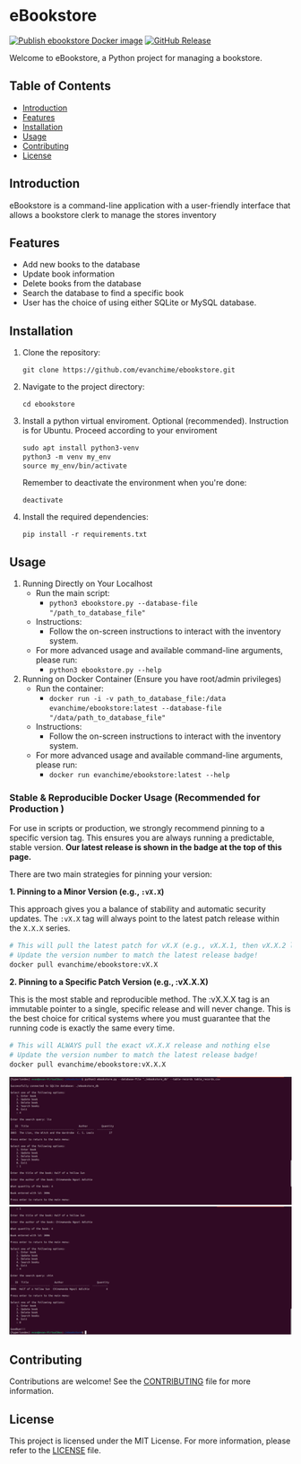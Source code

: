# eBookstore

[![Publish ebookstore Docker image](https://github.com/evanchime/ebookstore/actions/workflows/publish_ebookstore_docker_image.yml/badge.svg)](https://github.com/evanchime/ebookstore/actions/workflows/publish_ebookstore_docker_image.yml)
[![GitHub Release](https://img.shields.io/github/v/release/evanchime/ebookstore)](https://github.com/evanchime/ebookstore/releases/latest )

Welcome to eBookstore, a Python project for managing a bookstore.

## Table of Contents
- [Introduction](#introduction)
- [Features](#features)
- [Installation](#installation)
- [Usage](#usage)
- [Contributing](#contributing)
- [License](#license)

## Introduction
eBookstore is a command-line application with a user-friendly interface that allows a bookstore clerk to manage the stores inventory

## Features
- Add new books to the database
- Update book information
- Delete books from the database
- Search the database to find a specific book
- User has the choice of using either SQLite or MySQL database.

## Installation
1. Clone the repository:
    ```
    git clone https://github.com/evanchime/ebookstore.git
    ```

2. Navigate to the project directory:
    ```
    cd ebookstore
    ```

3. Install a python virtual enviroment. Optional (recommended). Instruction is for Ubuntu. Proceed according to your enviroment
    ```
    sudo apt install python3-venv
    python3 -m venv my_env
    source my_env/bin/activate
    ```

    Remember to deactivate the environment when you're done:
    ```
    deactivate
    ```

4. Install the required dependencies:
    ```
    pip install -r requirements.txt
    ```

## Usage
1. Running Directly on Your Localhost
   * Run the main script: 
     - `python3 ebookstore.py --database-file "/path_to_database_file"`
   * Instructions:
     - Follow the on-screen instructions to interact with the inventory system.
   * For more advanced usage and available command-line arguments, please run:
     - `python3 ebookstore.py --help`
2. Running on Docker Container (Ensure you have root/admin privileges)
   * Run the container:
     - `docker run -i -v path_to_database_file:/data evanchime/ebookstore:latest --database-file "/data/path_to_database_file"`
   * Instructions:
     - Follow the on-screen instructions to interact with the inventory system.
   * For more advanced usage and available command-line arguments, please run:
     - `docker run evanchime/ebookstore:latest --help`

### Stable & Reproducible Docker Usage (Recommended for Production )

For use in scripts or production, we strongly recommend pinning to a specific version tag. This ensures you are always running a predictable, stable version. **Our latest release is shown in the badge at the top of this page.**

There are two main strategies for pinning your version:

**1. Pinning to a Minor Version (e.g., `:vX.X`)**

This approach gives you a balance of stability and automatic security updates. The `:vX.X` tag will always point to the latest patch release within the `X.X.X` series. 

```sh
# This will pull the latest patch for vX.X (e.g., vX.X.1, then vX.X.2 later)
# Update the version number to match the latest release badge!
docker pull evanchime/ebookstore:vX.X
```

**2. Pinning to a Specific Patch Version (e.g., :vX.X.X)**

This is the most stable and reproducible method. The :vX.X.X tag is an immutable pointer to a single, specific release and will never change. This is the best choice for critical systems where you must guarantee that the running code is exactly the same every time.

```sh
# This will ALWAYS pull the exact vX.X.X release and nothing else
# Update the version number to match the latest release badge!
docker pull evanchime/ebookstore:vX.X.X
```

![First screenshot of ebookstore](ebookstore_screenshot_1.png)
![Second continuation screenshot of ebookstore](ebookstore_screenshot_2.png)

## Contributing
Contributions are welcome! See the [CONTRIBUTING](CONTRIBUTING.md) file for more information.

## License
This project is licensed under the MIT License. For more information, please refer to the [LICENSE](LICENSE.md) file.
